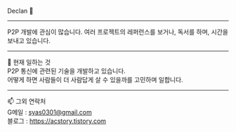 Declan 👋
<hr/>
P2P 개발에 관심이 많습니다.
여러 프로젝트의 레퍼런스를 보거나, 독서를 하며, 시간을 보내고 있습니다.<br/>

<hr style="border:0.1 solid red;"/>

🚀 현재 일하는 것 <br/>
P2P 통신에 관련된 기술을 개발하고 있습니다. <br/>
어떻게 하면 사람들이 더 사람답게 살 수 있을까를 고민하며 일합니다. <br/>

<hr/>

📫 그외 연락처 <br/>
G메일 : syas0301@gmail.com <br/>
블로그 : https://acstory.tistory.com <br/>
